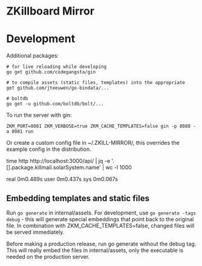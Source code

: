 ZKillboard Mirror
=================

Development
===========

Additional packages:

    # for live reloading while developing
    go get github.com/codegangsta/gin

    # to compile assets (static files, templates) into the appropriate
    get github.com/jteeuwen/go-bindata/...

    # boltdb
    go get -u github.com/boltdb/bolt/...


To run the server with gin:

    ZKM_PORT=8081 ZKM_VERBOSE=true ZKM_CACHE_TEMPLATES=false gin -p 8080 -a 8081 run

Or create a custom config file in ~/.ZKILL-MIRROR/, this overrides the
example config in the distribution.

  time http http://localhost:3000/api/ | jq -e '.[].package.killmail.solarSystem.name' | wc -l
  1000

  real	0m0.489s
  user	0m0.437s
  sys	0m0.067s

Embedding templates and static files
------------------------------------

Run `go generate` in
internal/assets.  For development, use `go generate -tags debug` -
this will generate special embeddings that point back to the original file.
In combination with ZKM_CACHE_TEMPLATES=false, changed files will be
served immediately.

Before making a production release, run go generate without the debug tag.
This will really embed the files in internal/assets, only the executable
is needed on the production server.
